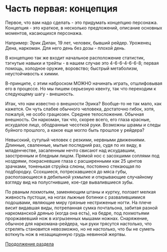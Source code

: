 # Часть первая: концепция

Первое, что вам надо сделать - это придумать концепцию персонажа. Концепция - это краткое, в несколько предложений, описание основных моментов, касающихся персонажа.

Например: Эрик Дилан, 19 лет, человек, бывший рейдер. Уроженец Дена, наркоман. Для него день без дозы - плохой день.

В концепцию так же входит начальное расположение статистик, тэгнутые навыки и трейты - в нашем случае это 4-6-6-4-6-6-8; первая помощь, холодное оружие, воровство; быстрый метаболизм, неустойчивость к химии.

В-принципе, с этим наброском МОЖНО начинать играть, отшлифовывая его в процессе. Но мы пишем серьезную квенту, так что переходим к следующему шагу - внешность. 

Итак, что нам известно о внешности Эрика? Вообще-то не так мало, как кажется. Он чуть слабее обычного человека, достаточно гибок, хотя, пожалуй, не особо грациозен. Среднее телосложение. Обычная внешность. Он наркоман, так что, скорее всего, его глаза красные, исхудалое лицо, ободранные чесоткой руки. Возможны шрамы и следы буйного прошлого, а какое еще могло быть прошлое у рейдера? 

Невысокий, сутулый человек с резкими, нервными движениями. Длинные, сваленные, мытые последний раз, судя по их виду, в младенчестве, засаленным нечто свисают над исхудавшим, заостренным и бледным лицом. Прямой нос с засохшими соплями под ноздрями, покрасневшие глаза с расширенными как 25 центов зрачками, тоненькая струйка слюны, постоянно стекающая по подбородку. Ссохшиеся, потрескавшиеся до мяса губы, расползающиеся в дебильной ухмылке и открывающие случайному взгляду вид на полусгнившие, кое-где вывалившиеся зубы.

По рваным лохмотьям, заменяющим штаны и куртку, ползает мелкая живность пустоши, на ногах лыжные ботинки с развалившимися подошвами, являющие миру грязные нестриженые ногти. На плече висит видавшая виды, потрепанная сумка почтальона, забитая разной наркоманской дрянью (когда она есть), на бедре, под лохмотьями проржавевший нож в изгрызенных мышами ножнах. Снаряжение, обычное для наркомана-рейдера, чьи руки трясутся настолько, что стрелять становится невозможно, но не настолько, что бы не суметь воткнуть нож в незащищенную грудь невинной жертвы.

[Продолжение раздела](/info/start/kventa3)
